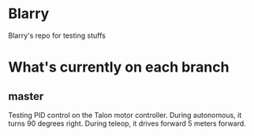# Blarry
Blarry's repo for testing stuffs

# What's currently on each branch
## master
Testing PID control on the Talon motor controller. 
During autonomous, it turns 90 degrees right.
During teleop, it drives forward 5 meters forward.
